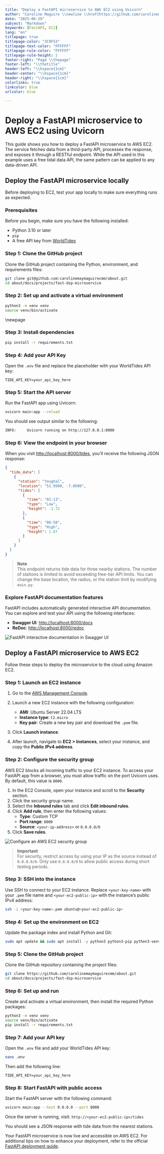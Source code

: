 ```yaml
---
title: "Deploy a FastAPI microservice to AWS EC2 using Uvicorn"
author: "Caroline Maguire \\newline \\href{https://github.com/carolinemaymaguirecmm/about}{github.com/carolinemaymaguirecmm}"
date: "2025-06-29"
subject: "Markdown"
keywords: [FastAPI, EC2]
lang: "en"
titlepage: true
titlepage-color: "3C9F53"
titlepage-text-color: "FFFFFF"
titlepage-rule-color: "FFFFFF"
titlepage-rule-height: 2
footer-right: "Page \\thepage"
footer-left: "\\thetitle"
header-left: "\\hspace{1cm}"
header-center: "\\hspace{1cm}"
header-right: "\\hspace{1cm}"
colorlinks: true
linkcolor: blue
urlcolor: blue

---
```


# Deploy a FastAPI microservice to AWS EC2 using Uvicorn

This guide shows you how to deploy a FastAPI microservice to AWS EC2. The service fetches data from a third-party API, processes the response, and exposes it through a RESTful endpoint. While the API used in this example uses a free tidal data API, the same pattern can be applied to any data-driven API.

## Deploy the FastAPI microservice locally

Before deploying to EC2, test your app locally to make sure everything runs as expected.

### Prerequisites

Before you begin, make sure you have the following installed:

- Python 3.10 or later
- `pip`
- A free API key from [WorldTides](https://www.worldtides.info/register)

### Step 1: Clone the GitHub project

Clone the GitHub project containing the Python, environment, and requirements files:

```bash
git clone git@github.com:carolinemaymaguirecmm/about.git
cd about/docs/projects/fast-dsp-microservice
```

### Step 2: Set up and activate a virtual environment

```bash
python3 -m venv venv
source venv/bin/activate
```

\newpage

### Step 3: Install dependencies

```bash
pip install -r requirements.txt
```

### Step 4: Add your API Key

Open the `.env` file and replace the placeholder with your WorldTides API key:

```env
TIDE_API_KEY=your_api_key_here
```

### Step 5: Start the API server

Run the FastAPI app using Uvicorn:

```bash
uvicorn main:app --reload
```

You should see output similar to the following:

```bash
INFO:     Uvicorn running on http://127.0.0.1:8000
```

### Step 6: View the endpoint in your browser

When you visit [http://localhost:8000/tides](http://localhost:8000/tides), you'll receive the following JSON response:

```json
{
  "tide_data": [
    {
      "station": "Youghal",
      "location": "51.9500, -7.8500",
      "tides": [
        {
          "time": "01:13",
          "type": "Low",
          "height": -1.72
        },
        {
          "time": "06:58",
          "type": "High",
          "height": 1.67
        }
      ]
    }
  ]
}

```

> **Note**  
> This endpoint returns tide data for three nearby stations. The number of stations is limited to avoid exceeding free-tier API limits. You can change the base location, the radius, or the station limit by modifying `main.py`.

### Explore FastAPI documentation features

FastAPI includes automatically generated interactive API documentation. You can explore and test your API using the following interfaces:

- **Swagger UI**: [http://localhost:8000/docs](http://localhost:8000/docs)
- **ReDoc**: [http://localhost:8000/redoc](http://localhost:8000/redoc)

![FastAPI interactive documentation in Swagger UI](./images/fast-api-docs.png)

## Deploy a FastAPI microservice to AWS EC2

Follow these steps to deploy the microservice to the cloud using Amazon EC2.

### Step 1: Launch an EC2 instance

1. Go to the [AWS Management Console](https://console.aws.amazon.com/).
2. Launch a new EC2 instance with the following configuration:

      - **AMI**: Ubuntu Server 22.04 LTS
      - **Instance type**: `t2.micro`
      - **Key pair**: Create a new key pair and download the `.pem` file.
  
3. Click **Launch instance**.
4. After launch, navigate to **EC2 > Instances**, select your instance, and copy the **Public IPv4 address**.

### Step 2: Configure the security group

AWS EC2 blocks all incoming traffic to your EC2 instance. To access your FastAPI app from a browser, you must allow traffic on the port Uvicorn uses. By default, this value is `8000`.

1. In the EC2 Console, open your instance and scroll to the **Security** section.
2. Click the security group name.
3. Select the **Inbound rules** tab and click **Edit inbound rules**.
4. Click **Add rule**, then enter the following values:
      - **Type**: Custom TCP
      - **Port range**: `8000`
      - **Source**: `<your-ip-address>` or `0.0.0.0/0`
5. Click **Save rules**.

![Configure an AWS EC2 security group](./images/aws-ec2-security-group.png)

> **Important**  
> For security, restrict access by using your IP as the source instead of `0.0.0.0/0`. Only use `0.0.0.0/0` to allow public access during short testing periods.

### Step 3: SSH into the instance

Use SSH to connect to your EC2 instance. Replace `<your-key-name>` with your `.pem` file name and `<your-ec2-public-ip>` with the instance’s public IPv4 address:

```bash
ssh -i <your-key-name>.pem ubuntu@<your-ec2-public-ip>
```

### Step 4: Set up the environment on EC2

Update the package index and install Python and Git:

```bash
sudo apt update && sudo apt install -y python3 python3-pip python3-venv git
```

### Step 5: Clone the GitHub project

Clone the GitHub repository containing the project files:

```bash
git clone https://github.com/carolinemaymaguirecmm/about.git
cd about/docs/projects/fast-dsp-microservice
```

### Step 6: Set up and run

Create and activate a virtual environment, then install the required Python packages:

```bash
python3 -m venv venv
source venv/bin/activate
pip install -r requirements.txt
```

### Step 7: Add your API key

Open the `.env` file and add your WorldTides API key:

```bash
nano .env
```

Then add the following line:

```env
TIDE_API_KEY=your_api_key_here
```

### Step 8: Start FastAPI with public access

Start the FastAPI server with the following command:

```bash
uvicorn main:app --host 0.0.0.0 --port 8000
```

Once the server is running, visit: `http://<your-ec2-public-ip>/tides`

You should see a JSON response with tide data from the nearest stations.

Your FastAPI microservice is now live and accessible on AWS EC2. For additional tips on how to enhance your deployment, refer to the official [FastAPI deployment guide](https://fastapi.tiangolo.com/deployment/).
